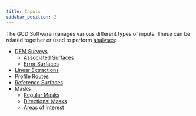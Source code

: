 ```yaml
---
title: Inputs
sidebar_position: 2
---
```



The GCD Software manages various different types of inputs. These can be related together or used to perform [analyses](/Help/Analyses):

* [DEM Surveys](/Help/Inputs/dem-surveys)
    * [Associated Surfaces](/Help/Inputs/associated-surfaces)
    * [Error Surfaces](/Help/Inputs/error-surfaces)
* [Linear Extractions](/Help/Inputs/linear-extractions)
* [Profile Routes](/Help/Inputs/profile-routes)
* [Reference Surfaces](/Help/Inputs/reference-surfaces)
* Masks
    * [Regular Masks](/Help/Inputs/Masks/regular-masks)
    * [Directional Masks](/Help/Inputs/Masks/directional-masks)
    * [Areas of Interest](/Help/Inputs/Masks/aoi)
  